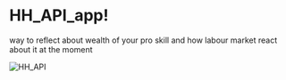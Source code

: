 # HH_API_app!
way to reflect about wealth of your pro skill and how labour market react about it at the moment 


![HH_API](https://github.com/user-attachments/assets/5f6226f6-f1a5-4aa6-beda-1db45a5f3b11)
